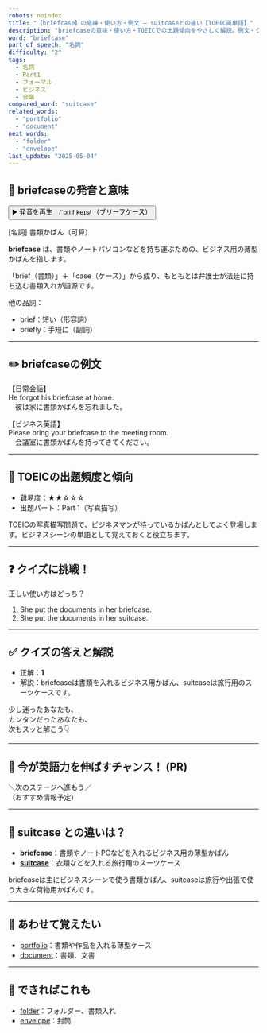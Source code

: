 ```yaml
---
robots: noindex
title: "【briefcase】の意味・使い方・例文 ― suitcaseとの違い【TOEIC英単語】"
description: "briefcaseの意味・使い方・TOEICでの出題傾向をやさしく解説。例文・クイズ付きでsuitcaseとの違いもわかりやすく学べます。"
word: "briefcase"
part_of_speech: "名詞"
difficulty: "2"
tags:
  - 名詞
  - Part1
  - フォーマル
  - ビジネス
  - 会議
compared_word: "suitcase"
related_words:
  - "portfolio"
  - "document"
next_words:
  - "folder"
  - "envelope"
last_update: "2025-05-04"
---
```


## 🔰 briefcaseの発音と意味

<button class="play-audio" onclick="playTTS('briefcase')">
  <span class="play-audio-main">
    ▶️ 発音を再生　/ˈbriːfˌkeɪs/
  </span>
  <span class="play-audio-sub">
    （ブリーフケース）
  </span>
</button>

[名詞] 書類かばん（可算）

**briefcase** は、書類やノートパソコンなどを持ち運ぶための、ビジネス用の薄型かばんを指します。

「brief（書類）」＋「case（ケース）」から成り、もともとは弁護士が法廷に持ち込む書類入れが語源です。

他の品詞：  
- brief：短い（形容詞）
- briefly：手短に（副詞）

---

## ✏️ briefcaseの例文

【日常会話】  
He forgot his briefcase at home.  
　彼は家に書類かばんを忘れました。

【ビジネス英語】  
Please bring your briefcase to the meeting room.  
　会議室に書類かばんを持ってきてください。

---

## 🎯 TOEICの出題頻度と傾向

- 難易度：★★☆☆☆
- 出題パート：Part 1（写真描写）

TOEICの写真描写問題で、ビジネスマンが持っているかばんとしてよく登場します。ビジネスシーンの単語として覚えておくと役立ちます。

---

## ❓ クイズに挑戦！

正しい使い方はどっち？

1. She put the documents in her briefcase.  
2. She put the documents in her suitcase.

---

## ✅ クイズの答えと解説

- 正解：**1**
- 解説：briefcaseは書類を入れるビジネス用かばん、suitcaseは旅行用のスーツケースです。

少し迷ったあなたも、  
カンタンだったあなたも、  
次もスッと解こう👇️

---

## 🚀 今が英語力を伸ばすチャンス！ (PR)

<div class="info-center">
＼次のステージへ進もう／<br>  
（おすすめ情報予定）
</div>

---

## 🤔  suitcase との違いは？

- **briefcase**：書類やノートPCなどを入れるビジネス用の薄型かばん
- **[suitcase](/word/suitcase)**：衣類などを入れる旅行用のスーツケース

briefcaseは主にビジネスシーンで使う書類かばん、suitcaseは旅行や出張で使う大きな荷物用かばんです。

---

## 🧩 あわせて覚えたい

- [portfolio](/word/portfolio)：書類や作品を入れる薄型ケース
- [document](/word/document)：書類、文書

---

## 📖 できればこれも

- [folder](/word/folder)：フォルダー、書類入れ
- [envelope](/word/envelope)：封筒

<!-- cvid: aid27_bid07 -->
